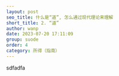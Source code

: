 ```yaml
---
layout: post
seo_title: 什么是“道”, 怎么通过现代理论来理解
short_title: 2. “道”
author: wanp
date: 2023-07-20 17:11:09
group: suode
order: 4
category: 所得（指南）
---
```


sdfadfa